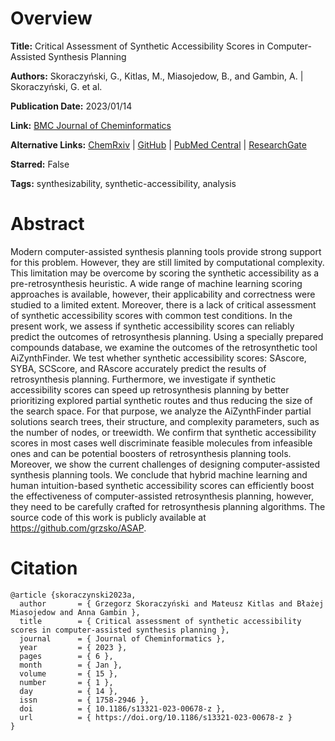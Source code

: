 # Overview
**Title:**
Critical Assessment of Synthetic Accessibility Scores in Computer-Assisted Synthesis Planning

**Authors:**
Skoraczyński, G., Kitlas, M., Miasojedow, B., and Gambin, A. |
Skoraczyński, G. et al.

**Publication Date:**
2023/01/14

**Link:**
[BMC Journal of Cheminformatics](https://jcheminf.biomedcentral.com/articles/10.1186/s13321-023-00678-z)

**Alternative Links:**
[ChemRxiv](https://chemrxiv.org/engage/chemrxiv/article-details/6366a53fecdad5512dfbd055) |
[GitHub](https://github.com/grzsko/ASAP) |
[PubMed Central](https://pmc.ncbi.nlm.nih.gov/articles/PMC9840255) |
[ResearchGate](https://www.researchgate.net/publication/367149981_Critical_assessment_of_synthetic_accessibility_scores_in_computer-assisted_synthesis_planning)

**Starred:**
False

**Tags:**
synthesizability, synthetic-accessibility, analysis


# Abstract
Modern computer-assisted synthesis planning tools provide strong support for this problem. However, they are still limited by computational complexity.
This limitation may be overcome by scoring the synthetic accessibility as a pre-retrosynthesis heuristic.
A wide range of machine learning scoring approaches is available, however, their applicability and correctness were studied to a limited extent.
Moreover, there is a lack of critical assessment of synthetic accessibility scores with common test conditions.
In the present work, we assess if synthetic accessibility scores can reliably predict the outcomes of retrosynthesis planning.
Using a specially prepared compounds database, we examine the outcomes of the retrosynthetic tool AiZynthFinder.
We test whether synthetic accessibility scores: SAscore, SYBA, SCScore, and RAscore accurately predict the results of retrosynthesis planning.
Furthermore, we investigate if synthetic accessibility scores can speed up retrosynthesis planning by better prioritizing explored partial synthetic routes and thus reducing the size of the search space.
For that purpose, we analyze the AiZynthFinder partial solutions search trees, their structure, and complexity parameters, such as the number of nodes, or treewidth.
We confirm that synthetic accessibility scores in most cases well discriminate feasible molecules from infeasible ones and can be potential boosters of retrosynthesis planning tools.
Moreover, we show the current challenges of designing computer-assisted synthesis planning tools.
We conclude that hybrid machine learning and human intuition-based synthetic accessibility scores can efficiently boost the effectiveness of computer-assisted retrosynthesis planning, however, they need to be carefully crafted for retrosynthesis planning algorithms.
The source code of this work is publicly available at https://github.com/grzsko/ASAP.


# Citation
```
@article {skoraczynski2023a,
  author       = { Grzegorz Skoraczyński and Mateusz Kitlas and Błażej Miasojedow and Anna Gambin },
  title        = { Critical assessment of synthetic accessibility scores in computer-assisted synthesis planning },
  journal      = { Journal of Cheminformatics },
  year         = { 2023 },
  pages        = { 6 },
  month        = { Jan },
  volume       = { 15 },
  number       = { 1 },
  day          = { 14 },
  issn         = { 1758-2946 },
  doi          = { 10.1186/s13321-023-00678-z },
  url          = { https://doi.org/10.1186/s13321-023-00678-z }
}
```
